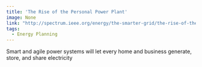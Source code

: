 ```yaml
---
title: 'The Rise of the Personal Power Plant'
image: None
link: "http://spectrum.ieee.org/energy/the-smarter-grid/the-rise-of-the-personal-power-plant"
tags:
  - Energy Planning
---
```


Smart and agile power systems will let every home and business generate, store, and share electricity
